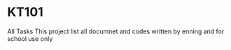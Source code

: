 # KT101
All Tasks
This project list all documnet and codes written by enning and for school use only
